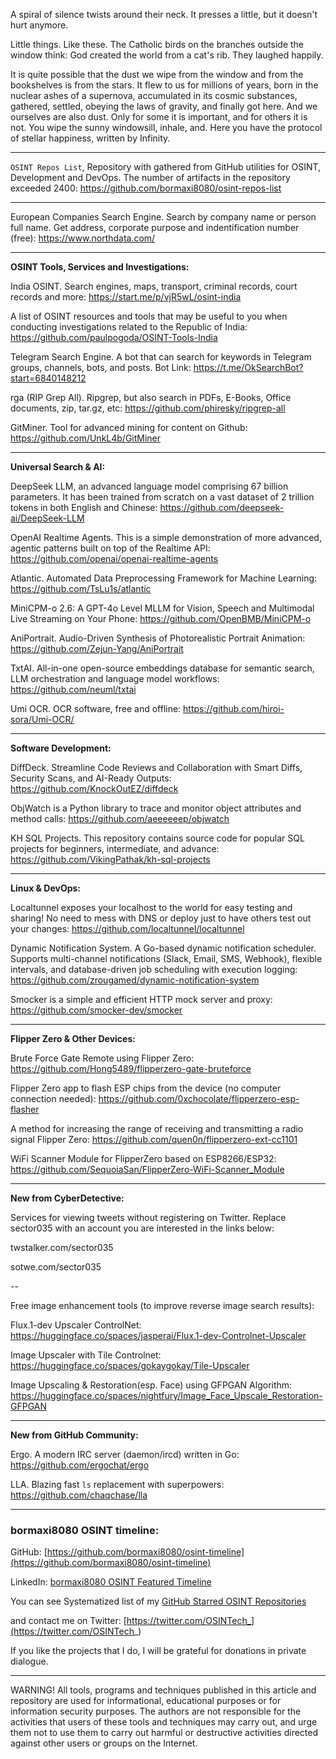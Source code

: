 
A spiral of silence twists around their neck.
It presses a little, but it doesn't hurt anymore.


Little things.
Like these.
The Catholic birds on the branches outside the window think:
God created the world from a cat's rib.
They laughed happily.


It is quite possible that the dust we wipe from the window and from the bookshelves is from the stars. It flew to us for millions of years, born in the nuclear ashes of a supernova, accumulated in its cosmic substances, gathered, settled, obeying the laws of gravity, and finally got here. And we ourselves are also dust. Only for some it is important, and for others it is not. You wipe the sunny windowsill, inhale, and. Here you have the protocol of stellar happiness, written by Infinity.

----

```OSINT Repos List```, Repository with gathered from GitHub utilities for OSINT, Development and DevOps. The number of artifacts in the repository exceeded 2400: https://github.com/bormaxi8080/osint-repos-list

----

European Companies Search Engine. Search by company name or person full name. Get address, corporate purpose and indentification number (free): https://www.northdata.com/

----

**OSINT Tools, Services and Investigations:**

India OSINT. Search engines, maps, transport, criminal records, court records and more: https://start.me/p/vjR5wL/osint-india

A list of OSINT resources and tools that may be useful to you when conducting investigations related to the Republic of India: https://github.com/paulpogoda/OSINT-Tools-India

Telegram Search Engine. A bot that can search for keywords in Telegram groups, channels, bots, and posts. Bot Link: https://t.me/OkSearchBot?start=6840148212

rga (RIP Grep All). Ripgrep, but also search in PDFs, E-Books, Office documents, zip, tar.gz, etc: https://github.com/phiresky/ripgrep-all

GitMiner. Tool for advanced mining for content on Github: https://github.com/UnkL4b/GitMiner

----

**Universal Search & AI:**

DeepSeek LLM, an advanced language model comprising 67 billion parameters. It has been trained from scratch on a vast dataset of 2 trillion tokens in both English and Chinese: https://github.com/deepseek-ai/DeepSeek-LLM

OpenAI Realtime Agents. This is a simple demonstration of more advanced, agentic patterns built on top of the Realtime API: https://github.com/openai/openai-realtime-agents

Atlantic. Automated Data Preprocessing Framework for Machine Learning: https://github.com/TsLu1s/atlantic

MiniCPM-o 2.6: A GPT-4o Level MLLM for Vision, Speech and Multimodal Live Streaming on Your Phone: https://github.com/OpenBMB/MiniCPM-o

AniPortrait. Audio-Driven Synthesis of Photorealistic Portrait Animation: https://github.com/Zejun-Yang/AniPortrait

TxtAI. All-in-one open-source embeddings database for semantic search, LLM orchestration and language model workflows: https://github.com/neuml/txtai

Umi OCR. OCR software, free and offline: https://github.com/hiroi-sora/Umi-OCR/

---

**Software Development:**

DiffDeck. Streamline Code Reviews and Collaboration with Smart Diffs, Security Scans, and AI-Ready Outputs: https://github.com/KnockOutEZ/diffdeck

ObjWatch is a Python library to trace and monitor object attributes and method calls: https://github.com/aeeeeeep/objwatch

KH SQL Projects. This repository contains source code for popular SQL projects for beginners, intermediate, and advance: https://github.com/VikingPathak/kh-sql-projects

----

**Linux & DevOps:**

Localtunnel exposes your localhost to the world for easy testing and sharing! No need to mess with DNS or deploy just to have others test out your changes: https://github.com/localtunnel/localtunnel

Dynamic Notification System. A Go-based dynamic notification scheduler. Supports multi-channel notifications (Slack, Email, SMS, Webhook), flexible intervals, and database-driven job scheduling with execution logging: https://github.com/zrougamed/dynamic-notification-system

Smocker is a simple and efficient HTTP mock server and proxy: https://github.com/smocker-dev/smocker

----

**Flipper Zero & Other Devices:**

Brute Force Gate Remote using Flipper Zero: https://github.com/Hong5489/flipperzero-gate-bruteforce

Flipper Zero app to flash ESP chips from the device (no computer connection needed): https://github.com/0xchocolate/flipperzero-esp-flasher

A method for increasing the range of receiving and transmitting a radio signal Flipper Zero: https://github.com/quen0n/flipperzero-ext-cc1101

WiFi Scanner Module for FlipperZero based on ESP8266/ESP32: https://github.com/SequoiaSan/FlipperZero-WiFi-Scanner_Module

----

**New from CyberDetective:**

Services for viewing tweets without registering on Twitter. Replace sector035 with an account you are interested in the links below:

twstalker.com/sector035

sotwe.com/sector035

--

Free image enhancement tools (to improve reverse image search results):

Flux.1-dev Upscaler ControlNet: https://huggingface.co/spaces/jasperai/Flux.1-dev-Controlnet-Upscaler

Image Upscaler with Tile Controlnet: https://huggingface.co/spaces/gokaygokay/Tile-Upscaler

Image Upscaling & Restoration(esp. Face) using GFPGAN Algorithm: https://huggingface.co/spaces/nightfury/Image_Face_Upscale_Restoration-GFPGAN

----

**New from GitHub Community:**

Ergo. A modern IRC server (daemon/ircd) written in Go: https://github.com/ergochat/ergo

LLA. Blazing fast `ls` replacement with superpowers: https://github.com/chaqchase/lla

----
### bormaxi8080 OSINT timeline:

GitHub: [https://github.com/bormaxi8080/osint-timeline](https://github.com/bormaxi8080/osint-timeline)

LinkedIn: [bormaxi8080 OSINT Featured Timeline](https://www.linkedin.com/in/osintech/details/featured/)

You can see Systematized list of my [GitHub Starred OSINT Repositories](https://github.com/bormaxi8080/osint-repos-list)

and contact me on Twitter: [https://twitter.com/OSINTech_](https://twitter.com/OSINTech_)

If you like the projects that I do, I will be grateful for donations in private dialogue.

----

WARNING! All tools, programs and techniques published in this article and repository are used for informational, educational purposes or for information security purposes. The authors are not responsible for the activities that users of these tools and techniques may carry out, and urge them not to use them to carry out harmful or destructive activities directed against other users or groups on the Internet.
